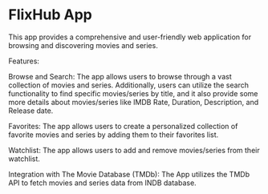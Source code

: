 # FlixHub App
This app provides a comprehensive and user-friendly web application for browsing and discovering movies and series.

Features:

Browse and Search: The app allows users to browse through a vast collection of movies and series. Additionally, users can utilize the search functionality to find specific movies/series by title, and it also provide some more details about movies/series like IMDB Rate, Duration, Description, and Release date.

Favorites: The app allows users to create a personalized collection of favorite movies and series by adding them to their favorites list.

Watchlist: The app allows users to add and remove movies/series from their watchlist.

Integration with The Movie Database (TMDb): The App utilizes the TMDb API to fetch movies and series data from INDB database.
